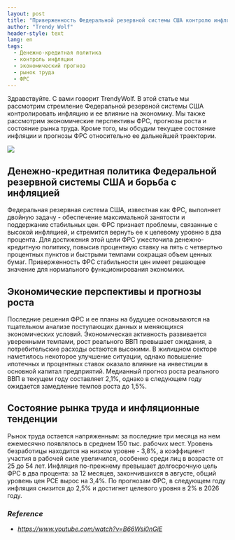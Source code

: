 ```yaml
---
layout: post
title: "Приверженность Федеральной резервной системы США контролю инфляции и экономические перспективы"
author: "Trendy Wolf"
header-style: text
lang: en
tags:
  - Денежно-кредитная политика
  - контроль инфляции
  - экономический прогноз
  - рынок труда
  - ФРС
---
```


Здравствуйте. С вами говорит TrendyWolf. В этой статье мы рассмотрим стремление Федеральной резервной системы США контролировать инфляцию и ее влияние на экономику. Мы также рассмотрим экономические перспективы ФРС, прогнозы роста и состояние рынка труда. Кроме того, мы обсудим текущее состояние инфляции и прогнозы ФРС относительно ее дальнейшей траектории.

<img
    src="https://i.ytimg.com/vi/B66Wsi0nGiE/hqdefault.jpg"
/>


## Денежно-кредитная политика Федеральной резервной системы США и борьба с инфляцией
Федеральная резервная система США, известная как ФРС, выполняет двойную задачу - обеспечение максимальной занятости и поддержание стабильных цен. ФРС признает проблемы, связанные с высокой инфляцией, и стремится вернуть ее к целевому уровню в два процента. Для достижения этой цели ФРС ужесточила денежно-кредитную политику, повысив процентную ставку на пять с четвертью процентных пунктов и быстрыми темпами сокращая объем ценных бумаг. Приверженность ФРС стабильности цен имеет решающее значение для нормального функционирования экономики.

## Экономические перспективы и прогнозы роста
Последние решения ФРС и ее планы на будущее основываются на тщательном анализе поступающих данных и меняющихся экономических условий. Экономическая активность развивается уверенными темпами, рост реального ВВП превышает ожидания, а потребительские расходы остаются высокими. В жилищном секторе наметилось некоторое улучшение ситуации, однако повышение ипотечных и процентных ставок оказало влияние на инвестиции в основной капитал предприятий. Медианный прогноз роста реального ВВП в текущем году составляет 2,1%, однако в следующем году ожидается замедление темпов роста до 1,5%.

## Состояние рынка труда и инфляционные тенденции
Рынок труда остается напряженным: за последние три месяца на нем ежемесячно появлялось в среднем 150 тыс. рабочих мест. Уровень безработицы находится на низком уровне - 3,8%, а коэффициент участия в рабочей силе увеличился, особенно среди лиц в возрасте от 25 до 54 лет. Инфляция по-прежнему превышает долгосрочную цель ФРС в два процента: за 12 месяцев, закончившихся в августе, общий уровень цен PCE вырос на 3,4%. По прогнозам ФРС, в следующем году инфляция снизится до 2,5% и достигнет целевого уровня в 2% в 2026 году.


### _Reference_
- _https://www.youtube.com/watch?v=B66Wsi0nGiE_

